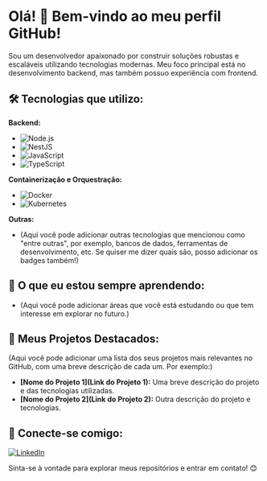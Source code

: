 # Olá! 👋 Bem-vindo ao meu perfil GitHub!

Sou um desenvolvedor apaixonado por construir soluções robustas e escaláveis utilizando tecnologias modernas. Meu foco principal está no desenvolvimento backend, mas também possuo experiência com frontend.

## 🛠️ Tecnologias que utilizo:

**Backend:**
* ![Node.js](https://img.shields.io/badge/Node.js-339933?style=for-the-badge&logo=nodedotjs&logoColor=white)
* ![NestJS](https://img.shields.io/badge/NestJS-E0234E?style=for-the-badge&logo=nestjs&logoColor=white)
* ![JavaScript](https://img.shields.io/badge/JavaScript-F7DF1E?style=for-the-badge&logo=javascript&logoColor=black)
* ![TypeScript](https://img.shields.io/badge/TypeScript-007ACC?style=for-the-badge&logo=typescript&logoColor=white)

**Containerização e Orquestração:**
* ![Docker](https://img.shields.io/badge/Docker-2CA5E0?style=for-the-badge&logo=docker&logoColor=white)
* ![Kubernetes](https://img.shields.io/badge/Kubernetes-326CE5?style=for-the-badge&logo=kubernetes&logoColor=white)

**Outras:**
* (Aqui você pode adicionar outras tecnologias que mencionou como "entre outras", por exemplo, bancos de dados, ferramentas de desenvolvimento, etc. Se quiser me dizer quais são, posso adicionar os badges também!)

## 🌱 O que eu estou sempre aprendendo:

* (Aqui você pode adicionar áreas que você está estudando ou que tem interesse em explorar no futuro.)

## 🚀 Meus Projetos Destacados:

(Aqui você pode adicionar uma lista dos seus projetos mais relevantes no GitHub, com uma breve descrição de cada um. Por exemplo:)

* **[Nome do Projeto 1](Link do Projeto 1):** Uma breve descrição do projeto e das tecnologias utilizadas.
* **[Nome do Projeto 2](Link do Projeto 2):** Outra descrição do projeto e tecnologias.

## 🤝 Conecte-se comigo:

[![LinkedIn](https://img.shields.io/badge/LinkedIn-0077B5?style=for-the-badge&logo=linkedin&logoColor=white)](SEU_LINKEDIN_AQUI)

Sinta-se à vontade para explorar meus repositórios e entrar em contato! 😊
